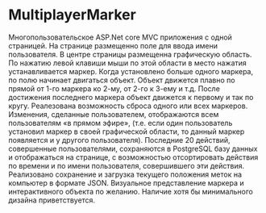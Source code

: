 # MultiplayerMarker

Многопользовательское ASP.Net core MVC приложения с одной страницей. 
На странице размещенно поле для ввода имени пользователя.
В центре страницы размещенна графическую область. По нажатию левой клавиши мыши по этой области в место нажатия устанавливается маркер. Когда установлено больше одного маркера, по полю начинает двигаться объект. Объект движется плавно по прямой от 1-го маркера ко 2-му, от 2-го к 3-ему и т.д. После достижения последнего маркера объект движется к первому и так по кругу. Реалезована возможность сброса одного или всех маркеров. 
Изменения, сделанные пользователем, отображаются всем пользователям «в прямом эфире», (т.е. если один пользователь установил маркер в своей графической области, то данный маркер появляется и у другого пользователя).
Последние 20 действий, совершенные пользователями, сохраняются в PostgreSQL базу данных и отображаться на странице, с возможностью отсортировать действия по времени и по имени пользователя, совершившего эти действия.
Реализовано сохранение и загрузка текущего положения меток на компьютер в формате JSON.
Визуальное представление маркера и интерактивного объекта по желанию. Наличие хотя бы минимального дизайна приветствуется.
